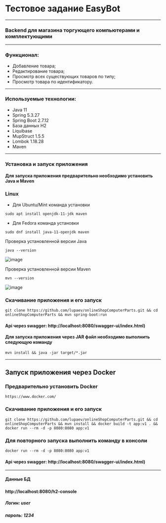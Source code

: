 # Тестовое задание EasyBot

___

### Backend для магазина торгующего компьютерами и комплектующими

___

### Функционал:

- Добавление товара;
- Редактирование товара;
- Просмотр всех существующих товаров по типу;
- Просмотр товара по идентификатору.

___

### Используемые технологии:

- Java 11
- Spring 5.3.27
- Spring Boot 2.7.12
- База данных H2
- Liquibase
- MupStruct 1.5.5
- Lombok 1.18.28
- Maven

___

### Установка и запуск приложения

#### Для запуска приложения предварительно необходимо установить Java и Maven

### Linux

- Для Ubuntu/Mint команда установки

``sudo apt install openjdk-11-jdk maven``

- Для Fedora команда установки

``sudo dnf install java-11-openjdk maven``

Проверка установленной версии Java

```java --version```

![image](image/java_version.png)

Проверка установленной версии Maven

```mvn --version```

![image](image/maven_version.png)

### Скачивание приложения и его запуск

```git clone https://github.com/lupaev/onlineShopComputerParts.git && cd onlineShopComputerParts && mvn spring-boot:run```

#### Api через swagger: http://localhost:8080/swagger-ui/index.html)

#### Для запуска приложения через JAR файл необходимо выполнить следующую команду

``mvn install && java -jar target/*.jar``
___

## Запуск приложения через Docker

### Предварительно установить Docker

``https://www.docker.com/``

### Скачивание приложения и его запуск

```git clone https://github.com/lupaev/onlineShopComputerParts.git && cd onlineShopComputerParts && mvn install && docker build -t app:v1 . && docker run --rm -d -p 8080:8080 app:v1```

### Для повторного запуска выполнить команду в консоли
``docker run --rm -d -p 8080:8080 app:v1``

#### Api через swagger: http://localhost:8080/swagger-ui/index.html)

___

#### Данные БД
#####
#### http://localhost:8080/h2-console
<h5>Логин: user</h5>
<h5>пароль: 1234</h5>




